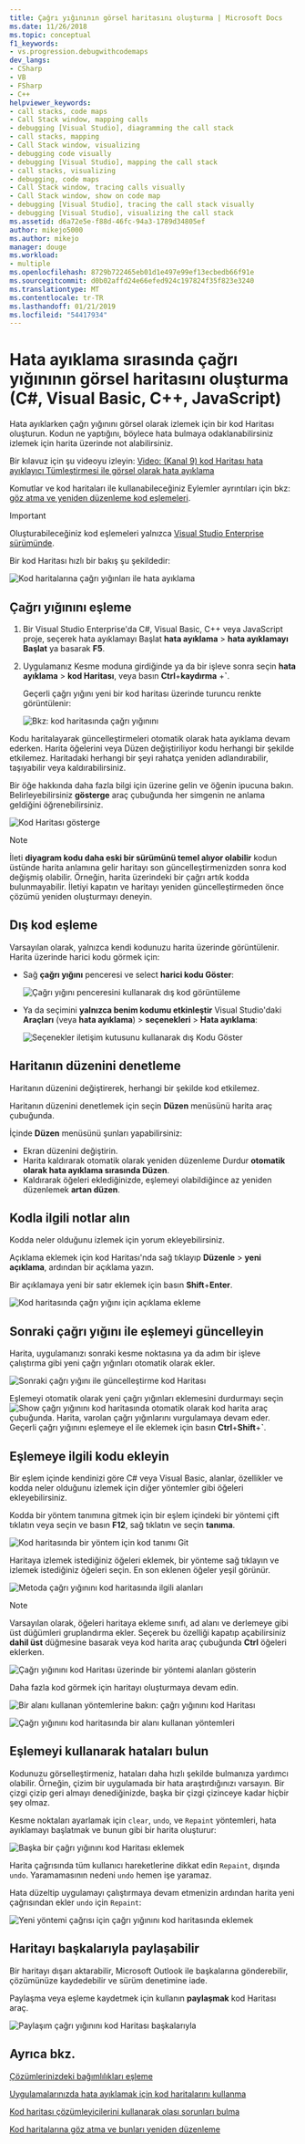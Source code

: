 ```yaml
---
title: Çağrı yığınının görsel haritasını oluşturma | Microsoft Docs
ms.date: 11/26/2018
ms.topic: conceptual
f1_keywords:
- vs.progression.debugwithcodemaps
dev_langs:
- CSharp
- VB
- FSharp
- C++
helpviewer_keywords:
- call stacks, code maps
- Call Stack window, mapping calls
- debugging [Visual Studio], diagramming the call stack
- call stacks, mapping
- Call Stack window, visualizing
- debugging code visually
- debugging [Visual Studio], mapping the call stack
- call stacks, visualizing
- debugging, code maps
- Call Stack window, tracing calls visually
- Call Stack window, show on code map
- debugging [Visual Studio], tracing the call stack visually
- debugging [Visual Studio], visualizing the call stack
ms.assetid: d6a72e5e-f88d-46fc-94a3-1789d34805ef
author: mikejo5000
ms.author: mikejo
manager: douge
ms.workload:
- multiple
ms.openlocfilehash: 8729b722465eb01d1e497e99ef13ecbedb66f91e
ms.sourcegitcommit: d0b02affd24e66efed924c197824f35f823e3240
ms.translationtype: MT
ms.contentlocale: tr-TR
ms.lasthandoff: 01/21/2019
ms.locfileid: "54417934"
---
```

# <a name="create-a-visual-map-of-the-call-stack-while-debugging-c-visual-basic-c-javascript"></a>Hata ayıklama sırasında çağrı yığınının görsel haritasını oluşturma (C#, Visual Basic, C++, JavaScript)

Hata ayıklarken çağrı yığınını görsel olarak izlemek için bir kod Haritası oluşturun. Kodun ne yaptığını, böylece hata bulmaya odaklanabilirsiniz izlemek için harita üzerinde not alabilirsiniz.

Bir kılavuz için şu videoyu izleyin: [Video: (Kanal 9) kod Haritası hata ayıklayıcı Tümleştirmesi ile görsel olarak hata ayıklama](http://go.microsoft.com/fwlink/?LinkId=293418)

Komutlar ve kod haritaları ile kullanabileceğiniz Eylemler ayrıntıları için bkz: [göz atma ve yeniden düzenleme kod eşlemeleri](../modeling/browse-and-rearrange-code-maps.md).

>[!IMPORTANT]
>Oluşturabileceğiniz kod eşlemeleri yalnızca [Visual Studio Enterprise sürümünde](https://visualstudio.microsoft.com/downloads/?utm_medium=microsoft&utm_source=docs.microsoft.com&utm_campaign=button+cta&utm_content=download+vs2017).

Bir kod Haritası hızlı bir bakış şu şekildedir:

 ![Kod haritalarına çağrı yığınları ile hata ayıklama](../debugger/media/debuggermap_overview.png "DebuggerMap_Overview")

##  <a name="MapStack"></a> Çağrı yığınını eşleme

1. Bir Visual Studio Enterprise'da C#, Visual Basic, C++ veya JavaScript proje, seçerek hata ayıklamayı Başlat **hata ayıklama** > **hata ayıklamayı Başlat** ya basarak **F5**.
   
1. Uygulamanız Kesme moduna girdiğinde ya da bir işleve sonra seçin **hata ayıklama** > **kod Haritası**, veya basın **Ctrl**+**kaydırma** +**`**.

   Geçerli çağrı yığını yeni bir kod haritası üzerinde turuncu renkte görüntülenir:

   ![Bkz: kod haritasında çağrı yığınını](../debugger/media/debuggermap_seeundocallstack.png "DebuggerMap_SeeUndoCallStack")

Kodu haritalayarak güncelleştirmeleri otomatik olarak hata ayıklama devam ederken. Harita öğelerini veya Düzen değiştiriliyor kodu herhangi bir şekilde etkilemez. Haritadaki herhangi bir şeyi rahatça yeniden adlandırabilir, taşıyabilir veya kaldırabilirsiniz.

Bir öğe hakkında daha fazla bilgi için üzerine gelin ve öğenin ipucuna bakın. Belirleyebilirsiniz **gösterge** araç çubuğunda her simgenin ne anlama geldiğini öğrenebilirsiniz.

![Kod Haritası gösterge](../debugger/media/debuggermap_showlegend.png "kod Haritası gösterge")

>[!NOTE]
>İleti **diyagram kodu daha eski bir sürümünü temel alıyor olabilir** kodun üstünde harita anlamına gelir haritayı son güncelleştirmenizden sonra kod değişmiş olabilir. Örneğin, harita üzerindeki bir çağrı artık kodda bulunmayabilir. İletiyi kapatın ve haritayı yeniden güncelleştirmeden önce çözümü yeniden oluşturmayı deneyin.

## <a name="map-external-code"></a>Dış kod eşleme

Varsayılan olarak, yalnızca kendi kodunuzu harita üzerinde görüntülenir. Harita üzerinde harici kodu görmek için:
  
- Sağ **çağrı yığını** penceresi ve select **harici kodu Göster**:
  
  ![Çağrı yığını penceresini kullanarak dış kod görüntüleme](../debugger/media/debuggermap_callstackmenu.png "DebuggerMap_CallStackMenu")
- Ya da seçimini **yalnızca benim kodumu etkinleştir** Visual Studio'daki **Araçları** (veya **hata ayıklama**) > **seçenekleri**  >   **Hata ayıklama**:
  
  ![Seçenekler iletişim kutusunu kullanarak dış Kodu Göster](../debugger/media/debuggermap_debugoptions.png "DebuggerMap_DebugOptions")

## <a name="control-the-maps-layout"></a>Haritanın düzenini denetleme

Haritanın düzenini değiştirerek, herhangi bir şekilde kod etkilemez. 

Haritanın düzenini denetlemek için seçin **Düzen** menüsünü harita araç çubuğunda. 

İçinde **Düzen** menüsünü şunları yapabilirsiniz:

-   Ekran düzenini değiştirin.
-   Harita kaldırarak otomatik olarak yeniden düzenleme Durdur **otomatik olarak hata ayıklama sırasında Düzen**.
-   Kaldırarak öğeleri eklediğinizde, eşlemeyi olabildiğince az yeniden düzenlemek **artan düzen**.

##  <a name="MakeNotes"></a> Kodla ilgili notlar alın

Kodda neler olduğunu izlemek için yorum ekleyebilirsiniz. 

Açıklama eklemek için kod Haritası'nda sağ tıklayıp **Düzenle** > **yeni açıklama**, ardından bir açıklama yazın. 

Bir açıklamaya yeni bir satır eklemek için basın **Shift**+**Enter**.

 ![Kod haritasında çağrı yığını için açıklama ekleme](../debugger/media/debuggermap_addcomment.png "DebuggerMap_AddComment")

##  <a name="UpdateMap"></a> Sonraki çağrı yığını ile eşlemeyi güncelleyin

Harita, uygulamanızı sonraki kesme noktasına ya da adım bir işleve çalıştırma gibi yeni çağrı yığınları otomatik olarak ekler.

![Sonraki çağrı yığını ile güncelleştirme kod Haritası](../debugger/media/debuggermap_addclearcallstack.png "DebuggerMap_AddClearCallStack")

Eşlemeyi otomatik olarak yeni çağrı yığınları eklemesini durdurmayı seçin ![Show çağrı yığınını kod haritasında otomatik olarak](../debugger/media/debuggermap_automaticupdateicon.gif "Show çağrı yığınını kod haritasında otomatik olarak") kod harita araç çubuğunda. Harita, varolan çağrı yığınlarını vurgulamaya devam eder. Geçerli çağrı yığınını eşlemeye el ile eklemek için basın **Ctrl**+**Shift**+**`**. 

##  <a name="AddRelatedCode"></a> Eşlemeye ilgili kodu ekleyin

Bir eşlem içinde kendinizi göre C# veya Visual Basic, alanlar, özellikler ve kodda neler olduğunu izlemek için diğer yöntemler gibi öğeleri ekleyebilirsiniz. 

Kodda bir yöntem tanımına gitmek için bir eşlem içindeki bir yöntemi çift tıklatın veya seçin ve basın **F12**, sağ tıklatın ve seçin **tanıma**.

![Kod haritasında bir yöntem için kod tanımı Git](../debugger/media/debuggermap_gotocodedefinition.png "DebuggerMap_GoToCodeDefinition")

Haritaya izlemek istediğiniz öğeleri eklemek, bir yönteme sağ tıklayın ve izlemek istediğiniz öğeleri seçin. En son eklenen öğeler yeşil görünür.

![Metoda çağrı yığınını kod haritasında ilgili alanları](../debugger/media/debuggermap_showedfields.png "DebuggerMap_ShowedFields")

>[!NOTE]
>Varsayılan olarak, öğeleri haritaya ekleme sınıfı, ad alanı ve derlemeye gibi üst düğümleri gruplandırma ekler. Seçerek bu özelliği kapatıp açabilirsiniz **dahil üst** düğmesine basarak veya kod harita araç çubuğunda **Ctrl** öğeleri eklerken.

![Çağrı yığınını kod Haritası üzerinde bir yöntemi alanları gösterin](../debugger/media/debuggermap_showfields.png "DebuggerMap_ShowFields")

Daha fazla kod görmek için haritayı oluşturmaya devam edin.

 ![Bir alanı kullanan yöntemlerine bakın: çağrı yığınını kod Haritası](../debugger/media/debuggermap_findallreferences.png "DebuggerMap_FindAllReferences")

 ![Çağrı yığınını kod haritasında bir alanı kullanan yöntemleri](../debugger/media/debuggermap_foundallreferences.png "DebuggerMap_FoundAllReferences")

##  <a name="FindBugs"></a> Eşlemeyi kullanarak hataları bulun
 Kodunuzu görselleştirmeniz, hataları daha hızlı şekilde bulmanıza yardımcı olabilir. Örneğin, çizim bir uygulamada bir hata araştırdığınızı varsayın. Bir çizgi çizip geri almayı denediğinizde, başka bir çizgi çizinceye kadar hiçbir şey olmaz.

 Kesme noktaları ayarlamak için `clear`, `undo`, ve `Repaint` yöntemleri, hata ayıklamayı başlatmak ve bunun gibi bir harita oluşturur:

 ![Başka bir çağrı yığınını kod Haritası eklemek](../debugger/media/debuggermap_addpaintobjectcallstack.png "DebuggerMap_AddPaintObjectCallStack")

 Harita çağrısında tüm kullanıcı hareketlerine dikkat edin `Repaint`, dışında `undo`. Yaramamasının nedeni `undo` hemen işe yaramaz.

 Hata düzeltip uygulamayı çalıştırmaya devam etmenizin ardından harita yeni çağrısından ekler `undo` için `Repaint`:

 ![Yeni yöntemi çağrısı için çağrı yığınını kod haritasında eklemek](../debugger/media/debuggermap_addnewcallforrepaint.png "DebuggerMap_AddNewCallForRepaint")

## <a name="share-the-map-with-others"></a>Haritayı başkalarıyla paylaşabilir

Bir haritayı dışarı aktarabilir, Microsoft Outlook ile başkalarına gönderebilir, çözümünüze kaydedebilir ve sürüm denetimine iade.

Paylaşma veya eşleme kaydetmek için kullanın **paylaşmak** kod Haritası araç. 

![Paylaşım çağrı yığınını kod Haritası başkalarıyla](../debugger/media/debuggermap_sharewithothers.png "başkalarıyla paylaşımı çağrı yığınını kod Haritası")

## <a name="see-also"></a>Ayrıca bkz.
[Çözümlerinizdeki bağımlılıkları eşleme](../modeling/map-dependencies-across-your-solutions.md)

[Uygulamalarınızda hata ayıklamak için kod haritalarını kullanma](../modeling/use-code-maps-to-debug-your-applications.md)

[Kod haritası çözümleyicilerini kullanarak olası sorunları bulma](../modeling/find-potential-problems-using-code-map-analyzers.md)

[Kod haritalarına göz atma ve bunları yeniden düzenleme](../modeling/browse-and-rearrange-code-maps.md)
